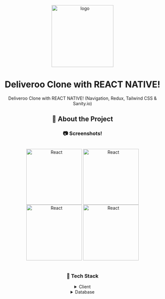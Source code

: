 <div align="center">

  <img src="https://user-images.githubusercontent.com/99184393/196014260-dfc68631-1abb-4635-ac6d-787ad0805dcd.png" alt="logo" width="200" height="auto" />
  
  # Deliveroo Clone with REACT NATIVE!
  
  <p>
Deliveroo Clone with REACT NATIVE! (Navigation, Redux, Tailwind CSS & Sanity.io)
  </p>
  
  ## :star2: About the Project

<!-- Screenshots -->


### :camera: Screenshots!

  
  <div style="display: inline_block" align="center"><br>
  <img align="center" alt="React"  width="180" src="https://user-images.githubusercontent.com/72523104/232770927-54f69913-4f78-4cfe-8b6c-0f33b11e5672.jpeg">
  <img align="center" alt="React"  width="180" src="https://user-images.githubusercontent.com/72523104/232771306-86829163-00bd-4f73-b4e2-258f4f76a10e.jpeg">
   <img align="center" alt="React"  width="180" src="https://user-images.githubusercontent.com/72523104/232771431-01cfd77b-142b-456f-ad23-c10f26f76093.jpeg">
   <img align="center" alt="React"  width="180" src="https://user-images.githubusercontent.com/72523104/232771431-01cfd77b-142b-456f-ad23-c10f26f76093.jpeg">
  </div>
  <br />
  
  ### :space_invader: Tech Stack

<details>
  <summary>Client</summary>
  <ul>
    <li><a href="https://#/">Javascript</a></li>
    <li><a href="https://docs.expo.dev/workflow/expo-cli">Expo</a></li>
    <li><a href="https://reactnative.dev">React Native</a></li>
     <li><a href="https://tailwindcss.com/">TailwindCSS</a></li>
  </ul>
</details>

<details>
<summary>Database</summary>
  <ul>
    <li><a href="https://www.sanity.io">Sanity</a></li>
  </ul>
</details>

<br />
  
 
